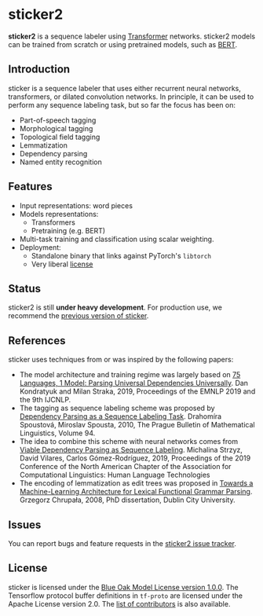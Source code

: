 # sticker2

**sticker2** is a sequence labeler using
[Transformer](https://arxiv.org/abs/1706.03762) networks. sticker2
models can be trained from scratch or using pretrained models, such as
[BERT](https://arxiv.org/abs/1810.04805v2).

## Introduction

sticker is a sequence labeler that uses either recurrent neural
networks, transformers, or dilated convolution networks. In principle,
it can be used to perform any sequence labeling task, but so far the
focus has been on:

* Part-of-speech tagging
* Morphological tagging
* Topological field tagging
* Lemmatization
* Dependency parsing
* Named entity recognition

## Features

* Input representations: word pieces
* Models representations:
  * Transformers
  * Pretraining (e.g. BERT)
* Multi-task training and classification using scalar weighting.
* Deployment:
  * Standalone binary that links against PyTorch's `libtorch`
  * Very liberal [license](LICENSE.md)

## Status

sticker2 is still **under heavy development**. For production use, we
recommend the [previous version of
sticker](https://github.com/stickeritis/sticker).

## References

sticker uses techniques from or was inspired by the following papers:


* The model architecture and training regime was largely based on [75
  Languages, 1 Model: Parsing Universal Dependencies
  Universally](https://www.aclweb.org/anthology/D19-1279.pdf).  Dan
  Kondratyuk and Milan Straka, 2019, Proceedings of the EMNLP 2019 and
  the 9th IJCNLP.
* The tagging as sequence labeling scheme was proposed by [Dependency
  Parsing as a Sequence Labeling
  Task](https://www.degruyter.com/downloadpdf/j/pralin.2010.94.issue--1/v10108-010-0017-3/v10108-010-0017-3.pdf). Drahomíra
  Spoustová, Miroslav Spousta, 2010, The Prague Bulletin of
  Mathematical Linguistics, Volume 94.
* The idea to combine this scheme with neural networks comes from
  [Viable Dependency Parsing as Sequence
  Labeling](https://www.aclweb.org/anthology/papers/N/N19/N19-1077/). Michalina
  Strzyz, David Vilares, Carlos Gómez-Rodríguez, 2019, Proceedings of
  the 2019 Conference of the North American Chapter of the Association
  for Computational Linguistics: Human Language Technologies
* The encoding of lemmatization as edit trees was proposed in [Towards
  a Machine-Learning Architecture for Lexical Functional Grammar
  Parsing](http://grzegorz.chrupala.me/papers/phd-single.pdf).
  Grzegorz Chrupała, 2008, PhD dissertation, Dublin City University.


## Issues

You can report bugs and feature requests in the [sticker2 issue
tracker](https://github.com/stickeritis/sticker2/issues).

## License

sticker is licensed under the [Blue Oak Model License version
1.0.0](LICENSE.md). The Tensorflow protocol buffer definitions in
`tf-proto` are licensed under the Apache License version 2.0. The
[list of contributors](CONTRIBUTORS) is also available.
